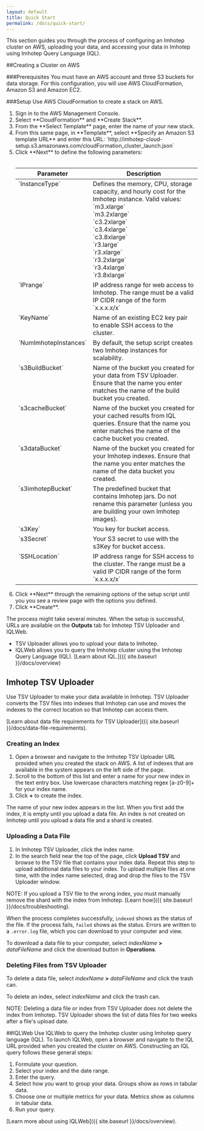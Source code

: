 ```yaml
---
layout: default
title: Quick Start
permalink: /docs/quick-start/
---
```


This section guides you through the process of configuring an Imhotep cluster on AWS, uploading your data, and accessing your data in Imhotep using Imhotep Query Language (IQL).

##Creating a Cluster on AWS

###Prerequisites
You must have an AWS account and three S3 buckets for data storage. For this configuration, you will use AWS CloudFormation, Amazon S3 and Amazon EC2.

###Setup
Use AWS CloudFormation to create a stack on AWS.
<ol>
  <li>Sign in to the AWS Management Console. </li>
  <li>Select **CloudFormation** and **Create Stack**.</li>
  <li>From the **Select Template** page, enter the name of your new stack.</li>
  <li>From this same page, in **Template**, select **Specify an Amazon S3 template URL** and enter this URL: 
  `http://imhotep-cloud-setup.s3.amazonaws.com/cloudFormation_cluster_launch.json`</li>
  <li>Click **Next** to define the following parameters:
 <br><br></li>
<table>
  <thead>
  <th>Parameter</th>
  <th>Description</th>
  </thead>
  <tbody>
  <tr>
    <td valign="top">`InstanceType`</td>
    <td valign="top">Defines the memory, CPU, storage capacity, and hourly cost for the Imhotep instance. Valid values:<br> `m3.xlarge`<br>`m3.2xlarge`<br>`c3.2xlarge`<br>`c3.4xlarge`<br>`c3.8xlarge`<br>`r3.large`<br>`r3.xlarge`<br>`r3.2xlarge`<br>`r3.4xlarge`<br>`r3.8xlarge`</td>
  </tr>
  <tr>
    <td valign="top">`IPrange`</td>
     <td valign="top">IP address range for web access to Imhotep. The range must be a valid IP CIDR range of the form `x.x.x.x/x`</td>
  </tr>
  <tr>
    <td valign="top">`KeyName`</td>
    <td valign="top">Name of an existing EC2 key pair to enable SSH access to the cluster.</td>
  </tr>
  <tr>
    <td valign="top">`NumImhotepInstances`</td>
    <td valign="top">By default, the setup script creates two Imhotep instances for scalability.</td>
  </tr>
  <tr>
    <td valign="top">`s3BuildBucket`</td>
    <td valign="top">Name of the bucket you created for your data from TSV Uploader. Ensure that the name you enter matches the name of the build bucket you created.</td>
  </tr>
  <tr>
    <td valign="top">`s3cacheBucket`</td>
    <td valign="top">Name of the bucket you created for your cached results from IQL queries. Ensure that the name you enter matches the name of the cache bucket you created.</td>
  </tr>
  <tr>
    <td valign="top">`s3dataBucket`</td>
    <td valign="top">Name of the bucket you created for your Imhotep indexes. Ensure that the name you enter matches the name of the data bucket you created.</td>
  </tr>
  <tr>
    <td valign="top">`s3imhotepBucket`</td>
    <td valign="top">The predefined bucket that contains Imhotep jars. Do not rename this parameter (unless you are building your own Imhotep images).</td>
  </tr>
  <tr>
    <td valign="top">`s3Key`</td>
    <td valign="top">You key for bucket access.</td>
  </tr>
  <tr>
    <td valign="top">`s3Secret`</td>
    <td valign="top">Your S3 secret to use with the s3Key for bucket access.</td>
  </tr>
  <tr>
    <td valign="top">`SSHLocation`</td>
    <td valign="top">IP address range for SSH access to the cluster. The range must be a valid IP CIDR range of the form `x.x.x.x/x`</td>
  </tr>
  </tbody>
</table>

  <li>Click **Next** through the remaining options of the setup script until you you see a review page with the options you defined.</li>
  <li>Click **Create**. </li>
  </ol>
  
The process might take several minutes. When the setup is successful, URLs are available on the **Outputs** tab for Imhotep TSV Uploader and IQLWeb.

* TSV Uploader allows you to upload your data to Imhotep. 
* IQLWeb allows you to query the Imhotep cluster using the Imhotep Query Language (IQL). [Learn about IQL.]({{ site.baseurl }}/docs/overview)

## Imhotep TSV Uploader

Use TSV Uploader to make your data available in Imhotep. TSV Uploader converts the TSV files into indexes that Imhotep can use and moves the indexes to the correct location so that Imhotep can access them. 

[Learn about data file requirements for TSV Uploader]({{ site.baseurl }}/docs/data-file-requirements).

### Creating an Index
1. Open a browser and navigate to the Imhotep TSV Uploader URL provided when you created the stack on AWS. A list of indexes that are available in the system appears on the left side of the page. 
2. Scroll to the bottom of this list and enter a name for your new index in the text entry box. Use lowercase characters matching regex [a-z0-9]+ for your index name.
3. Click **+** to create the index.

The name of your new index appears in the list. When you first add the index, it is empty until you upload a data file. An index is not created on Imhotep until you upload a data file and a shard is created.

### Uploading a Data File
1. In Imhotep TSV Uploader, click the index name.
2. In the search field near the top of the page, click **Upload TSV** and browse to the TSV file that contains your index data. Repeat this step to upload additional data files to your index. To upload multiple files at one time, with the index name selected, drag and drop the files to the TSV Uploader window.

NOTE: If you upload a TSV file to the wrong index, you must manually remove the shard with the index from Imhotep. [Learn how]({{ site.baseurl }}/docs/troubleshooting). 

When the process completes successfully, `indexed` shows as the status of the file. If the process fails, `failed` shows as the status. Errors are written to a `.error.log` file, which you can download to your computer and view. 

To download a data file to your computer, select *indexName* **>** *dataFileName* and click the download button in **Operations**. 


### Deleting Files from TSV Uploader
To delete a data file, select *indexName* **>** *dataFileName* and click the trash can. 

To delete an index, select *indexName* and click the trash can.

NOTE: Deleting a data file or index from TSV Uploader does not delete the index from Imhotep. TSV Uploader shows the list of data files for two weeks after a file's upload date.

##IQLWeb
Use IQLWeb to query the Imhotep cluster using Imhotep query language (IQL). To launch IQLWeb, open a browser and navigate to the IQL URL provided when you created the cluster on AWS. Constructing an IQL query follows these general steps:

1. Formulate your question.
2. Select your index and the date range.
3. Enter the query.
4. Select how you want to group your data. Groups show as rows in tabular data.
5. Choose one or multiple metrics for your data. Metrics show as columns in tabular data.
6. Run your query.

[Learn more about using IQLWeb]({{ site.baseurl }}/docs/overview).
